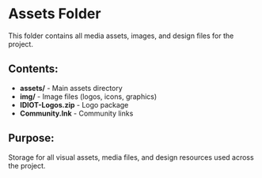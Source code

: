 # Assets Folder

This folder contains all media assets, images, and design files for the project.

## Contents:
- **assets/** - Main assets directory
- **img/** - Image files (logos, icons, graphics)
- **IDIOT-Logos.zip** - Logo package
- **Community.lnk** - Community links

## Purpose:
Storage for all visual assets, media files, and design resources used across the project.
